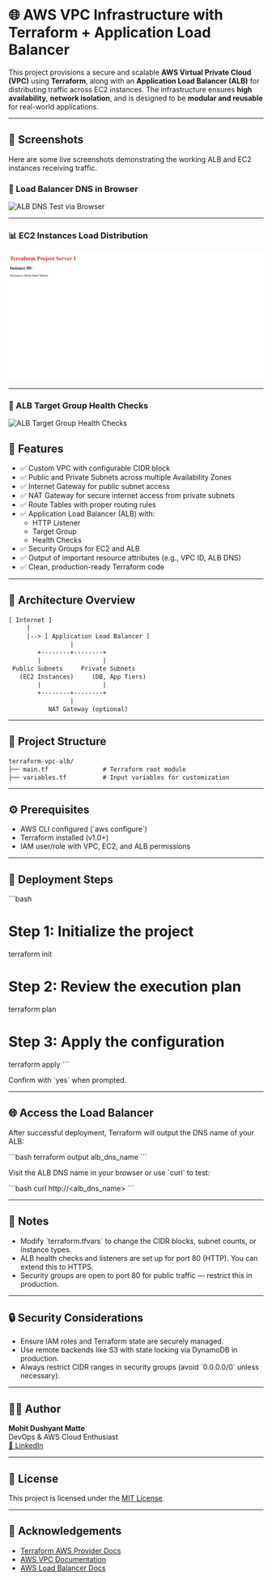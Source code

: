 # 🌐 AWS VPC Infrastructure with Terraform + Application Load Balancer

This project provisions a secure and scalable **AWS Virtual Private Cloud (VPC)** using **Terraform**, along with an **Application Load Balancer (ALB)** for distributing traffic across EC2 instances. The infrastructure ensures **high availability**, **network isolation**, and is designed to be **modular and reusable** for real-world applications.

---
## 📸 Screenshots

Here are some live screenshots demonstrating the working ALB and EC2 instances receiving traffic.

### 🔗 Load Balancer DNS in Browser
![ALB DNS Test via Browser](./screenshots/Image1.png.png)

---

### 📊 EC2 Instances Load Distribution
![Instances Receiving Traffic](./screenshots/image2.png)

---

### 💓 ALB Target Group Health Checks
![ALB Target Group Health Checks](./screenshots/health-checks.png)




## 🚀 Features

- ✅ Custom VPC with configurable CIDR block
- ✅ Public and Private Subnets across multiple Availability Zones
- ✅ Internet Gateway for public subnet access
- ✅ NAT Gateway for secure internet access from private subnets
- ✅ Route Tables with proper routing rules
- ✅ Application Load Balancer (ALB) with:
  - HTTP Listener
  - Target Group
  - Health Checks
- ✅ Security Groups for EC2 and ALB
- ✅ Output of important resource attributes (e.g., VPC ID, ALB DNS)
- ✅ Clean, production-ready Terraform code

---

## 🧱 Architecture Overview
```
[ Internet ]
     |
     |--> [ Application Load Balancer ]
                 |
        +--------+--------+
        |                 |
 Public Subnets     Private Subnets
   (EC2 Instances)     (DB, App Tiers)
        |                 |
        +--------+--------+
                 |
           NAT Gateway (optional)
```

---

## 📁 Project Structure

```
terraform-vpc-alb/
├── main.tf               # Terraform root module
├── variables.tf          # Input variables for customization
```

---


## ⚙️ Prerequisites

- AWS CLI configured (\`aws configure\`)
- Terraform installed (v1.0+)
- IAM user/role with VPC, EC2, and ALB permissions

---

## 🚀 Deployment Steps

\`\`\`bash
# Step 1: Initialize the project
terraform init

# Step 2: Review the execution plan
terraform plan

# Step 3: Apply the configuration
terraform apply
\`\`\`

Confirm with \`yes\` when prompted.

---

## 🌐 Access the Load Balancer

After successful deployment, Terraform will output the DNS name of your ALB:

\`\`\`bash
terraform output alb_dns_name
\`\`\`

Visit the ALB DNS name in your browser or use \`curl\` to test:

\`\`\`bash
curl http://<alb_dns_name>
\`\`\`

---

## 📌 Notes

- Modify \`terraform.tfvars\` to change the CIDR blocks, subnet counts, or instance types.
- ALB health checks and listeners are set up for port 80 (HTTP). You can extend this to HTTPS.
- Security groups are open to port 80 for public traffic — restrict this in production.

---

## 🔒 Security Considerations

- Ensure IAM roles and Terraform state are securely managed.
- Use remote backends like S3 with state locking via DynamoDB in production.
- Always restrict CIDR ranges in security groups (avoid \`0.0.0.0/0\` unless necessary).

---

## 👨‍💻 Author

**Mohit Dushyant Matte**  
DevOps & AWS Cloud Enthusiast  
[🔗 LinkedIn](https://www.linkedin.com/in/mohit-matte-a6496a240/)

---

## 📜 License

This project is licensed under the [MIT License](LICENSE).

---

## 🙌 Acknowledgements

- [Terraform AWS Provider Docs](https://registry.terraform.io/providers/hashicorp/aws/latest/docs)
- [AWS VPC Documentation](https://docs.aws.amazon.com/vpc/)
- [AWS Load Balancer Docs](https://docs.aws.amazon.com/elasticloadbalancing/latest/application/introduction.html)
